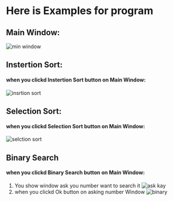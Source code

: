 # Here is Examples for program
## Main Window:
![min window](https://user-images.githubusercontent.com/119451645/209453891-fd3857e3-e113-49b3-b5c3-7b76a34a9e80.png)
## Instertion Sort:
#### when you clickd Instertion Sort button on Main Window:
![insrtion sort](https://user-images.githubusercontent.com/119451645/209453937-8c3ea45e-d29c-49c5-a601-9f52d94afeb0.png)
## Selection Sort:
#### when you clickd Selection Sort button on Main Window:
![selction sort](https://user-images.githubusercontent.com/119451645/209454180-d6134019-4d14-49ee-9b80-5901e372fab9.png)
## Binary Search
#### when you clickd Binary Search button on Main Window:
1. You show window ask you number want to search it
![ask kay](https://user-images.githubusercontent.com/119451645/209454250-38819128-c967-4d30-918a-2dce222636a1.png)
2. when you clickd Ok button on asking number Window
![binary](https://user-images.githubusercontent.com/119451645/209454362-da727596-8395-4620-a5b8-18ee84df3a0e.png)




